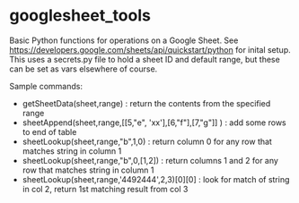 # googlesheet_tools

Basic Python functions for operations on a Google Sheet. See https://developers.google.com/sheets/api/quickstart/python for inital setup.
This uses a secrets.py file to hold a sheet ID and default range, but these can be set as vars elsewhere of course.

Sample commands:

* getSheetData(sheet,range) : return the contents from the specified range
* sheetAppend(sheet,range,[[5,"e", 'xx'],[6,"f"],[7,"g"]] ) : add some rows to end of table
* sheetLookup(sheet,range,"b",1,0) : return column 0 for any row that matches string in column 1
* sheetLookup(sheet,range,"b",0,[1,2]) : return columns 1 and 2 for any row that matches string in column 1
* sheetLookup(sheet,range,'4492444',2,3)[0][0] : look for match of string in col 2, return 1st matching result from col 3
